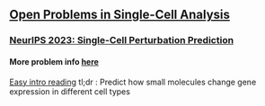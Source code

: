 ## [Open Problems in Single-Cell Analysis](https://openproblems.bio/)
### [NeurIPS 2023: Single-Cell Perturbation Prediction](https://openproblems.bio/events/2023-08_neurips/)

#### More problem info [here](https://www.kaggle.com/competitions/open-problems-single-cell-perturbations)

[Easy intro reading](https://www.kaggle.com/code/ayushs9020/understanding-the-competition-open-problems)
tl;dr : Predict how small molecules change gene expression in different cell types


